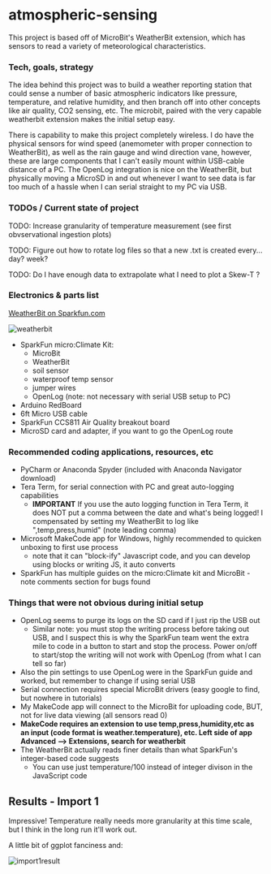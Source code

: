 # atmospheric-sensing
This project is based off of MicroBit's WeatherBit extension, which has sensors to read a variety of
meteorological characteristics.


### Tech, goals, strategy
The idea behind this project was to build a weather reporting station that could sense a 
number of basic atmospheric indicators like pressure, temperature, and relative humidity, and
then branch off into other concepts like air quality, CO2 sensing, etc.  The microbit, paired
with the very capable weatherbit extension makes the initial setup easy.

There is capability to make this project completely wireless.  I do have the physical sensors for
wind speed (anemometer with proper connection to WeatherBit), as well as the rain gauge and
wind direction vane, however, these are large components that I can't easily mount within USB-cable
distance of a PC.  The OpenLog integration is nice on the WeatherBit, but physically moving a 
MicroSD in and out whenever I want to see data is far too much of a hassle when I can serial straight
to my PC via USB.


### TODOs / Current state of project
TODO: Increase granularity of temperature measurement (see first obvservational ingestion plots)

TODO: Figure out how to rotate log files so that a new .txt is created every... day? week?

TODO: Do I have enough data to extrapolate what I need to plot a Skew-T ?


### Electronics & parts list
[WeatherBit on Sparkfun.com](https://www.sparkfun.com/search/results?term=weatherbit)

![weatherbit](https://github.com/mathemacode/atmospheric-sensing/blob/master/pics_plots/sparkfun_photo.jpg)

- SparkFun micro:Climate Kit:
    - MicroBit
    - WeatherBit
    - soil sensor
    - waterproof temp sensor
    - jumper wires
    - OpenLog (note: not necessary with serial USB setup to PC)
- Arduino RedBoard
- 6ft Micro USB cable
- SparkFun CCS811 Air Quality breakout board
- MicroSD card and adapter, if you want to go the OpenLog route


### Recommended coding applications, resources, etc
- PyCharm or Anaconda Spyder (included with Anaconda Navigator download)
- Tera Term, for serial connection with PC and great auto-logging capabilities
    - **IMPORTANT** If you use the auto logging function in Tera Term, it does NOT put a comma between 
    the date and what's being logged!  I compensated by setting my WeatherBit to log like ",temp,press,humid"
    (note leading comma)
- Microsoft MakeCode app for Windows, highly recommended to quicken unboxing to first use process
    - note that it can "block-ify" Javascript code, and you can develop using blocks or writing JS, it auto converts
- SparkFun has multiple guides on the micro:Climate kit and MicroBit - note comments section for bugs found


### Things that were not obvious during initial setup
- OpenLog seems to purge its logs on the SD card if I just rip the USB out
    - Similar note: you must stop the writing process before taking out USB, and I suspect this is why
    the SparkFun team went the extra mile to code in a button to start and stop the process.  Power on/off to
    start/stop the writing will not work with OpenLog (from what I can tell so far)
- Also the pin settings to use OpenLog were in the SparkFun guide and worked, but remember to change if using serial USB
- Serial connection requires special MicroBit drivers (easy google to find, but nowhere in tutorials)
- My MakeCode app will connect to the MicroBit for uploading code, BUT, not for live data viewing (all sensors read 0)
- **MakeCode requires an extension to use temp,press,humidity,etc as an input (code format is weather.temperature), 
etc.  Left side of app Advanced --> Extensions, search for weatherbit**
- The WeatherBit actually reads finer details than what SparkFun's integer-based code suggests
    - You can use just temperature/100 instead of integer divison in the JavaScript code


## Results - Import 1
Impressive!  Temperature really needs more granularity at this time scale, but I think in the long run it'll work out.

A little bit of ggplot fanciness and:

![import1result](https://github.com/mathemacode/atmospheric-sensing/blob/master/pics_plots/import_11-18-2019/temp_humid_press_plot.png)
